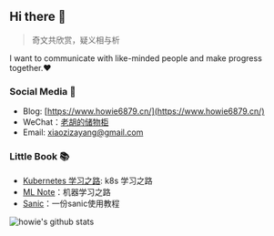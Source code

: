 ## Hi there 👋

> 奇文共欣赏，疑义相与析

I want to communicate with like-minded people and make progress together.❤️


### Social Media 💬

- Blog: [https://www.howie6879.cn/](https://www.howie6879.cn/)
- WeChat：[老胡的储物柜](https://gitee.com/howie6879/oss/raw/master/uPic/qrcode_for_gh_3f02ace79dfb_258.jpg)
- Email: xiaozizayang@gmail.com

### Little Book 📚

- [Kubernetes 学习之路](https://www.howie6879.cn/k8s/): k8s 学习之路
- [ML Note](https://www.howie6879.cn/ml_book/)：机器学习之路
- [Sanic](https://www.howie6879.cn/sanic_book/)：一份sanic使用教程

![howie's github stats](https://github-readme-stats.vercel.app/api?username=howie6879&count_private=true&show_icons=true)

